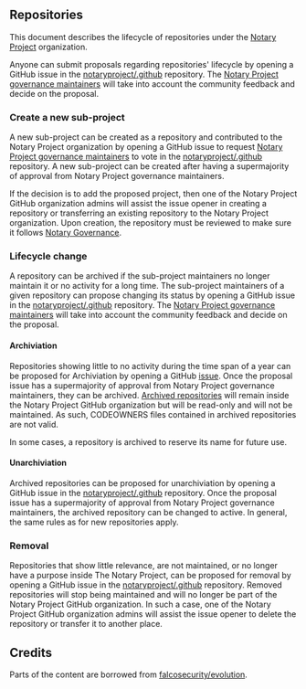## Repositories

This document describes the lifecycle of repositories under the [Notary Project](https://github.com/notaryproject/) organization.

Anyone can submit proposals regarding repositories' lifecycle by opening a GitHub issue in the
[notaryproject/.github](https://github.com/notaryproject/.github) repository. The [Notary Project governance maintainers](MAINTAINERS) will take into account the community feedback and decide on the proposal.

### Create a new sub-project

A new sub-project can be created as a repository and contributed to the Notary Project organization by opening a GitHub issue to request [Notary Project governance maintainers](MAINTAINERS) to vote in the
[notaryproject/.github](https://github.com/notaryproject/.github) repository. A new sub-project can be created after having a supermajority of approval from Notary Project governance maintainers.

If the decision is to add the proposed project, then one of the Notary Project GitHub organization admins will assist the issue opener in creating a repository or transferring an existing repository to the Notary Project organization. Upon creation, the repository must be reviewed to make sure it follows [Notary Governance](GOVERNANCE.md). 

### Lifecycle change 

A repository can be archived if the sub-project maintainers no longer maintain it or no activity for a long time. The sub-project maintainers of a given repository can propose changing its status by opening a GitHub issue in the [notaryproject/.github](https://github.com/notaryproject/.github) repository. The [Notary Project governance maintainers](MAINTAINERS) will take into account the community feedback and decide on the proposal.

#### Archiviation

Repositories showing little to no activity during the time span of a year can be proposed for Archiviation by opening a GitHub [issue](https://github.com/notaryproject/.github/issues). Once the proposal issue has a supermajority of approval from Notary Project governance maintainers, they can be archived. [Archived repositories](https://docs.github.com/en/repositories/archiving-a-github-repository/archiving-repositories) will remain inside the Notary Project GitHub organization but will be read-only and will not be maintained. As such, CODEOWNERS files contained in archived repositories are not valid.

In some cases, a repository is archived to reserve its name for future use.

#### Unarchiviation

Archived repositories can be proposed for unarchiviation by opening a GitHub issue in the [notaryproject/.github](https://github.com/notaryproject/.github) repository. Once the proposal issue has a supermajority of approval from Notary Project governance maintainers, the archived repository can be changed to active. In general, the same rules as for new repositories apply. 

### Removal

Repositories that show little relevance, are not maintained, or no longer have a purpose inside The Notary Project, can be proposed for removal by opening a GitHub issue in the [notaryproject/.github](https://github.com/notaryproject/.github) repository. Removed repositories will stop being maintained and will no longer be part of the Notary Project GitHub organization. In such a case, one of the Notary Project GitHub organization admins will assist the issue opener to delete the repository or transfer it to another place.

## Credits

Parts of the content are borrowed from [falcosecurity/evolution](https://github.com/falcosecurity/evolution/blob/main/REPOSITORIES.md).